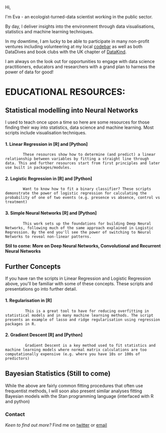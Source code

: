 
Hi, 

I'm Eva - an ecologist-turned-data scientist working in the public sector. 

By day, I deliver insights into the environment through data visualisations, statistics and machine learning techniques. 

In my downtime, I am lucky to be able to participate in many non-profit ventures including volunteering at my local [codebar](https://codebar.io/) as well as both DataDives and book clubs with the UK chapter of [DataKind](https://www.datakind.org/chapters/datakind-uk). 

I am always on the look out for opportunities to engage with data science practitioners, educators and researchers with a grand plan to harness the power of data for good!


# EDUCATIONAL RESOURCES:

## **Statistical modelling into Neural Networks**
I used to teach once upon a time so here are some resources for those finding their way into statistics, data science and machine learning. Most scripts include visualisation techniques.

#### 1. Linear Regression in [R] and [Python]
            These resources show how to determine (and predict) a linear relationship between variables by fitting a straight line through data. This and further resources start from first principles and later use built in packages/modules.
            
#### 2. Logistic Regression in [R] and [Python]
            Want to know how to fit a binary classifier? These scripts demonstrate the power of logistic regression for calculating the probability of one of two events (e.g. presence vs absence, control vs treatment) 

#### 3. Simple Neural Networks [R] and [Python]
            This work sets up the foundations for building Deep Neural Networks, following much of the same approach explained in Logistic Regression. By the end you'll see the power of switching to Neural Networks to reveal non-linear patterns. 
            
**Stil to come: More on Deep Neural Networks, Convolutional and Recurrent Neural Networks** 

## **Further Concepts**
If you have ran the scripts in Linear Regression and Logistic Regression above, you'll be familiar with some of these concepts. These scripts and presentations go into further detail.

#### 1. Regularisation in [R]
             This is a great tool to have for reducing overfitting in statistical models and in many machine learning methods. The script presents an example of lasso and ridge regularisation using regression packages in R. 
             
#### 2. Gradient Descent [R] and [Python]
             Gradient Descent is a key method used to fit statistics and machine learning models where normal matrix calculations are too computationally expensive (e.g. where you have 10s or 100s of predictors)

## **Bayesian Statistics (Still to come)**
While the above are fairly common fitting procedures that often use frequentist methods, I will soon also present similar analyses fitting Bayesian models with the Stan programming language (interfaced with R and python)


### Contact
_Keen to find out more?_
Find me on [twitter](https://twitter.com/eva_wm) or [email](mailto:emuiruri25@gmail.com)




